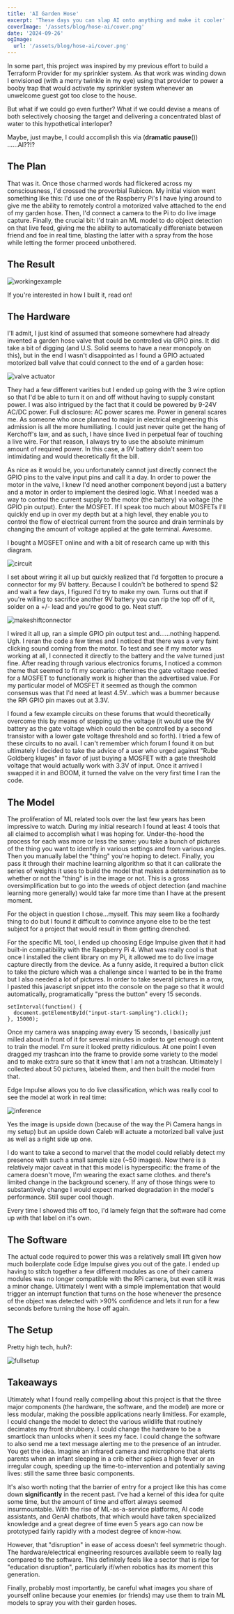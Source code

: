 ```yaml
---
title: 'AI Garden Hose'
excerpt: 'These days you can slap AI onto anything and make it cooler'
coverImage: '/assets/blog/hose-ai/cover.png'
date: '2024-09-26'
ogImage:
  url: '/assets/blog/hose-ai/cover.png'
---
```


In some part, this project was inspired by my previous effort to build a Terraform Provider for my sprinkler system. As that work was winding down I envisioned (with a merry twinkle in my eye) using that provider to power a booby trap that would activate my sprinkler system whenever an unwelcome guest got too close to the house. 

But what if we could go even further? What if we could devise a means of both selectively choosing the target and delivering a concentrated blast of water to this hypothetical interloper? 

Maybe, just maybe, I could accomplish this via (**dramatic pause**()) ......AI??!?

## The Plan
That was it. Once those charmed words had flickered across my consciousness, I'd crossed the proverbial Rubicon. My initial vision went something like this: I'd use one of the Raspberry Pi's I have lying around to give me the ability to remotely control a motorized valve attached to the end of my garden hose. Then, I'd connect a camera to the Pi to do live image capture. Finally, the crucial bit: I'd train an ML model to do object detection on that live feed, giving me the ability to automatically differeniate between friend and foe in real time, blasting the latter with a spray from the hose while letting the former proceed unbothered. 

## The Result

![workingexample](/assets/blog/hose-ai/workingexample.gif)

If you're interested in how I built it, read on! 

## The Hardware
I'll admit, I just kind of assumed that someone somewhere had already invented a garden hose valve that could be controlled via GPIO pins. It did take a bit of digging (and U.S. Solid seems to have a near monopoly on this), but in the end I wasn't disappointed as I found a GPIO actuated motorized ball valve that could connect to the end of a garden hose:

![valve actuator](/assets/blog/hose-ai/valve.png)

They had a few different varities but I ended up going with the 3 wire option so that I'd be able to turn it on and off without having to supply constant power. I was also intrigued by the fact that it could be powered by 9-24V AC/DC power. Full disclosure: AC power scares me. Power in general scares me. As someone who once planned to major in electrical engineering this admission is all the more humiliating. I could just never quite get the hang of Kerchoff's law, and as such, I have since lived in perpetual fear of touching a live wire. For that reason, I always try to use the absolute minimum amount of required power. In this case, a 9V battery didn't seem too intimidating and would theoretically fit the bill. 

As nice as it would be, you unfortunately cannot just directly connect the GPIO pins to the valve input pins and call it a day. In order to power the motor in the valve, I knew I'd need another component beyond just a battery and a motor in order to implement the desired logic. What I needed was a way to control the current supply to the motor (the battery) via voltage (the GPIO pin output). Enter the MOSFET. If I speak too much about MOSFETs I'll quickly end up in over my depth but at a high level, they enable you to control the flow of electrical current from the source and drain terminals by changing the amount of voltage applied at the gate terminal. Awesome. 

I bought a MOSFET online and with a bit of research came up with this diagram. 

![circuit](/assets/blog/hose-ai/fullcircuit.gif)

I set about wiring it all up but quickly realized that I'd forgotten to procure a connector for my 9V battery. Because I couldn't be bothered to spend $2 and wait a few days, I figured I'd try to make my own. Turns out that if you're willing to sacrifice another 9V battery you can rip the top off of it, solder on a +/- lead and you're good to go. Neat stuff. 

![makeshiftconnector](/assets/blog/hose-ai/makeshiftconnector.jpg)

I wired it all up, ran a simple GPIO pin output test and......nothing happend. Ugh. I reran the code a few times and I noticed that there was a very faint clicking sound coming from the motor. To test and see if my motor was working at all, I connected it directly to the battery and the valve turned just fine. After reading through various electronics forums, I noticed a common theme that seemed to fit my scenario: oftenimes the gate voltage needed for a MOSFET to functionally work is higher than the advertised value. For my particular model of MOSFET it seemed as though the common consensus was that I'd need at least 4.5V...which was a bummer because the RPi GPIO pin maxes out at 3.3V. 

I found a few example circuits on these forums that would theoretically overcome this by means of stepping up the voltage (it would use the 9V battery as the gate voltage which could then be controlled by a second transistor with a lower gate voltage threshold and so forth). I tried a few of these circuits to no avail. I can't remember which forum I found it on but ultimately I decided to take the advice of a user who urged against "Rube Goldberg kluges" in favor of just buying a MOSFET with a gate threshold voltage that would actually work with 3.3V of input. Once it arrived I swapped it in and BOOM, it turned the valve on the very first time I ran the code. 

## The Model
The proliferation of ML related tools over the last few years has been impressive to watch. During my initial research I found at least 4 tools that all claimed to accomplish what I was hoping for. Under-the-hood the process for each was more or less the same: you take a bunch of pictures of the thing you want to identify in various settings and from various angles. Then you manually label the "thing" you're hoping to detect. Finally, you pass it through their machine learning algorithm so that it can calibrate the series of weights it uses to build the model that makes a determination as to whether or not the "thing" is in the image or not. This is a gross oversimplification but to go into the weeds of object detection (and machine learning more generally) would take far more time than I have at the present moment. 

For the object in question I chose...myself. This  may seem like a foolhardy thing to do but I found it difficult to convince anyone else to be the test subject for a project that would result in them getting drenched. 

For the specific ML tool, I ended up choosing Edge Impulse given that it had built-in compatibility with the Raspberry Pi 4. What was really cool is that once I installed the client library on my Pi, it allowed me to do live image capture directly from the device. As a funny aside, it required a button click to take the picture which was a challenge since I wanted to be in the frame but I also needed a lot of pictures. In order to take several pictures in a row, I pasted this javascript snippet into the console on the page so that it would automatically, programatically "press the button" every 15 seconds.

```
setInterval(function() { 
  document.getElementById("input-start-sampling").click(); 
}, 15000);
```

Once my camera was snapping away every 15 seconds, I basically just milled about in front of it for several minutes in order to get enough content to train the model. I'm sure it looked pretty ridiculous. At one point I even dragged my trashcan into the frame to provide some variety to the model and to make extra sure so that it knew that I am not a trashcan. Ultimately I collected about 50 pictures, labeled them, and then built the model from that. 

Edge Impulse allows you to do live classification, which was really cool to see the model at work in real time: 

![inference](/assets/blog/hose-ai/handsomeanimation.gif)

Yes the image is upside down (because of the way the Pi Camera hangs in my setup) but an upside down Caleb will actuate a motorized ball valve just as well as a right side up one. 

I do want to take a second to marvel that the model could reliably detect my presence with such a small sample size (~50 images). Now there is a relatively major caveat in that this model is hyperspecific: the frame of the camera doesn't move, I'm wearing the exact same clothes. and there's limited change in the background scenery. If any of those things were to substantively change I would expect marked degradation in the model's performance. Still super cool though. 

Every time I showed this off too, I'd lamely feign that the software had come up with that label on it's own. 

## The Software
The actual code required to power this was a relatively small lift given how much boilerplate code Edge Impulse gives you out of the gate. I ended up having to stitch together a few different modules as one of their camera modules was no longer compatible with the RPi camera, but even still it was a minor change. Ultimately I went with a simple implementation that would trigger an interrupt function that turns on the hose whenever the presence of the object was detected with >90% confidence and lets it run for a few seconds before turning the hose off again. 

## The Setup
Pretty high tech, huh?:

![fullsetup](/assets/blog/hose-ai/fullsetup.jpg)

## Takeaways
Utimately what I found really compelling about this project is that the three major components (the hardware, the software, and the model) are more or less modular, making the possible applications nearly limitless. For example, I could change the model to detect the various wildlife that routinely decimates my front shrubbery. I could change the hardware to be a smartlock than unlocks when it sees my face. I could change the software to also send me a text message alerting me to the presence of an intruder. You get the idea. Imagine an infrared camera and microphone that alerts parents when an infant sleeping in a crib either spikes a high fever or an irregular cough, speeding up the time-to-intervention and potentially saving lives: still the same three basic components. 

It's also worth noting that the barrier of entry for a project like this has come down **significantly** in the recent past. I've had a kernel of this idea for quite some time, but the amount of time and effort always seemed insurmountable. With the rise of ML-as-a-service platforms, AI code assistants, and GenAI chatbots, that which would have taken specialized knowledge and a great degree of time even 5 years ago can now be prototyped fairly rapidly with a modest degree of know-how. 

However, that "disruption" in ease of access doesn't feel symmetric though. The hardware/electrical engineering resources available seem to really lag compared to the software. This definitely feels like a sector that is ripe for "education disruption", particularly if/when robotics has its moment this generation. 

Finally, probably most importantly, be careful what images you share of yourself online because your enemies (or friends) may use them to train ML models to spray you with their garden hoses. 


